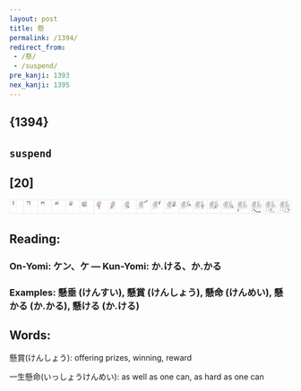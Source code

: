 ```yaml
---
layout: post
title: 懸
permalink: /1394/
redirect_from:
 - /懸/
 - /suspend/
pre_kanji: 1393
nex_kanji: 1395
---
```


## {1394}

## `suspend`

## [20]

<div class="stroke"><img src="../images/E687B8.png" /></div>

## Reading:

### On-Yomi: ケン、ケ &mdash; Kun-Yomi: か.ける、か.かる

### Examples: 懸垂 (けんすい), 懸賞 (けんしょう), 懸命 (けんめい), 懸かる (か.かる), 懸ける (か.ける)

## Words:

懸賞(けんしょう): offering prizes, winning, reward

一生懸命(いっしょうけんめい): as well as one can, as hard as one can
